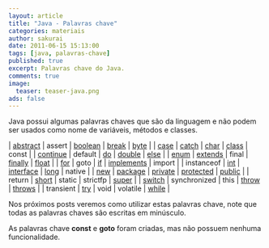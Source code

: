 ```yaml
---
layout: article
title: "Java - Palavras chave"
categories: materiais
author: sakurai
date: 2011-06-15 15:13:00
tags: [java, palavras-chave]
published: true
excerpt: Palavras chave do Java.
comments: true
image:
  teaser: teaser-java.png
ads: false
---
```


Java possui algumas palavras chaves que são da linguagem e não podem ser usados como nome de variáveis, métodos e classes.

| [abstract](http://www.universidadejava.com.br/java/java-classes-abstratas/) | assert | [boolean](http://www.universidadejava.com.br/java/java-tipo-boolean/) | [break](http://www.universidadejava.com.br/java/java-break/) | [byte](http://www.universidadejava.com.br/java/java-tipo-numerico-inteiro/) |
| [case](http://www.universidadejava.com.br/java/java-switch/) | [catch](http://www.universidadejava.com.br/java/java-excecoes/) | [char](http://www.universidadejava.com.br/java/java-tipo-caractere/) | [class](http://www.universidadejava.com.br/java/java-classe/) | const |
| [continue](http://www.universidadejava.com.br/java/java-continue/) | default | [do](http://www.universidadejava.com.br/java/java-do-while/) | [double](http://www.universidadejava.com.br/java/java-tipo-numerico-ponto-flutuante/) | [else](http://www.universidadejava.com.br/java/java-if-else/) |
| [enum](http://www.universidadejava.com.br/java/java-enums/) | [extends](http://www.universidadejava.com.br/java/java-heranca/) | final | [finally](http://www.universidadejava.com.br/java/java-excecoes/) | [float](http://www.universidadejava.com.br/java/java-tipo-numerico-ponto-flutuante/) |
| [for](http://www.universidadejava.com.br/java/java-for/) | goto | [if](http://www.universidadejava.com.br/java/java-if-else/) | [implements](http://www.universidadejava.com.br/java/java-interface/) | import |
| instanceof | [int](http://www.universidadejava.com.br/java/java-tipo-numerico-inteiro/) | [interface](http://www.universidadejava.com.br/java/java-interface/) | [long](http://www.universidadejava.com.br/java/java-tipo-numerico-inteiro/) | native |
| [new](http://www.universidadejava.com.br/java/java-objeto/) | [package](http://www.universidadejava.com.br/java/java-pacotes/) | [private](http://www.universidadejava.com.br/java/java-modificador/) | [protected](http://www.universidadejava.com.br/java/java-modificador/) | [public](http://www.universidadejava.com.br/java/java-modificador/) |
| return | [short](http://www.universidadejava.com.br/java/java-tipo-numerico-inteiro/) | static | strictfp | [super](http://www.universidadejava.com.br/java/java-heranca/) |
| [switch](http://www.universidadejava.com.br/java/java-switch/) | synchronized | this | [throw](http://www.universidadejava.com.br/java/java-excecoes/) | [throws](http://www.universidadejava.com.br/java/java-excecoes/) |
| transient | [try](http://www.universidadejava.com.br/java/java-excecoes/) | void | volatile | [while](http://www.universidadejava.com.br/java/java-while/) |

Nos próximos posts veremos como utilizar estas palavras chave, note que todas as palavras chaves são escritas em minúsculo.

As palavras chave **const** e **goto** foram criadas, mas não possuem nenhuma funcionalidade.
